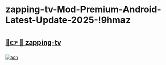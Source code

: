 # zapping-tv-Mod-Premium-Android-Latest-Update-2025-!9hmaz

# <h2><a href="https://wp9mss.esa.edu.pl?title=zapping-tv&ref=9hmaz">🔗👉 🔴 zapping-tv</a></h2>

[![acn](https://github.com/user-attachments/assets/0f9c940e-d8b0-45ae-aac7-cd30a18b3e1c)](https://wp9mss.esa.edu.pl?title=zapping-tv&ref=9hmaz)

